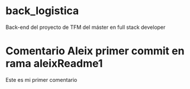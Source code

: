 # back_logistica
Back-end del proyecto de TFM del máster en full stack developer 

# Comentario Aleix primer commit en rama aleixReadme1
Este es mi primer comentario
